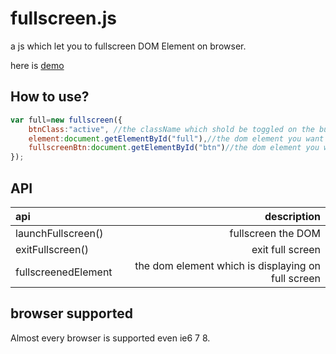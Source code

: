 # fullscreen.js
a js which let you to fullscreen DOM Element on browser.

here is [demo](http://luoyeshu.com/demo/fullscreen/)

##  How to use?
```javascript
var full=new fullscreen({
	btnClass:"active", //the className which shold be toggled on the button after you click to fullscreen some DOM or not;
	element:document.getElementById("full"),//the dom element you want to view on fullscreen
	fullscreenBtn:document.getElementById("btn")//the dom element you will click to do this
});
```

## API
| api                 |    description                   |
| :------------------ | --------------------------------:|
| launchFullscreen()  |           fullscreen the DOM     |
| exitFullscreen()    |           exit full screen       |
| fullscreenedElement |           the dom element which is displaying on full screen |

## browser supported
Almost every browser is supported even ie6 7 8.

